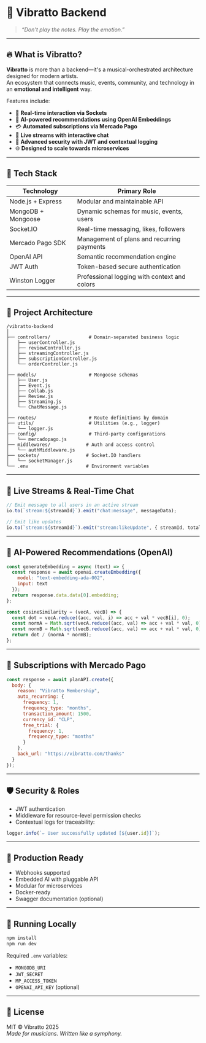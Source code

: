 # 🎼 Vibratto Backend  
> *“Don’t play the notes. Play the emotion.”*

---

## 🔥 What is Vibratto?

**Vibratto** is more than a backend—it's a musical-orchestrated architecture designed for modern artists.  
An ecosystem that connects music, events, community, and technology in an **emotional and intelligent** way.

Features include:
- 🔌 **Real-time interaction via Sockets**
- 🧠 **AI-powered recommendations using OpenAI Embeddings**
- 💳 **Automated subscriptions via Mercado Pago**
- 📡 **Live streams with interactive chat**
- 🔐 **Advanced security with JWT and contextual logging**
- 🌐 **Designed to scale towards microservices**

---

## 🧬 Tech Stack

| Technology        | Primary Role                                             |
|-------------------|----------------------------------------------------------|
| Node.js + Express | Modular and maintainable API                             |
| MongoDB + Mongoose| Dynamic schemas for music, events, users                 |
| Socket.IO         | Real-time messaging, likes, followers                    |
| Mercado Pago SDK  | Management of plans and recurring payments               |
| OpenAI API        | Semantic recommendation engine                           |
| JWT Auth          | Token-based secure authentication                        |
| Winston Logger    | Professional logging with context and colors             |

---

## 📂 Project Architecture

```
/vibratto-backend
│
├── controllers/              # Domain-separated business logic
│   ├── userController.js
│   ├── reviewController.js
│   ├── streamingController.js
│   ├── subscriptionController.js
│   └── orderController.js
│
├── models/                   # Mongoose schemas
│   ├── User.js
│   ├── Event.js
│   ├── Collab.js
│   ├── Review.js
│   ├── Streaming.js
│   └── ChatMessage.js
│
├── routes/                   # Route definitions by domain
├── utils/                    # Utilities (e.g., logger)
│   └── logger.js
├── config/                   # Third-party configurations
│   └── mercadopago.js
├── middlewares/             # Auth and access control
│   └── authMiddleware.js
├── sockets/                 # Socket.IO handlers
│   └── socketManager.js
└── .env                     # Environment variables
```

---

## 💬 Live Streams & Real-Time Chat

```js
// Emit message to all users in an active stream
io.to(`stream:${streamId}`).emit("chat:message", messageData);

// Emit like updates
io.to(`stream:${streamId}`).emit("stream:likeUpdate", { streamId, totalLikes });
```

---

## 🧠 AI-Powered Recommendations (OpenAI)

```js
const generateEmbedding = async (text) => {
  const response = await openai.createEmbedding({
    model: "text-embedding-ada-002",
    input: text
  });
  return response.data.data[0].embedding;
};

const cosineSimilarity = (vecA, vecB) => {
  const dot = vecA.reduce((acc, val, i) => acc + val * vecB[i], 0);
  const normA = Math.sqrt(vecA.reduce((acc, val) => acc + val * val, 0));
  const normB = Math.sqrt(vecB.reduce((acc, val) => acc + val * val, 0));
  return dot / (normA * normB);
};
```

---

## 💸 Subscriptions with Mercado Pago

```js
const response = await planAPI.create({
  body: {
    reason: "Vibratto Membership",
    auto_recurring: {
      frequency: 1,
      frequency_type: "months",
      transaction_amount: 1500,
      currency_id: "CLP",
      free_trial: {
        frequency: 1,
        frequency_type: "months"
      }
    },
    back_url: "https://vibratto.com/thanks"
  }
});
```

---

## 🛡️ Security & Roles

- JWT authentication
- Middleware for resource-level permission checks
- Contextual logs for traceability:

```js
logger.info(`✏️ User successfully updated [${user.id}]`);
```

---

## 🚀 Production Ready

- Webhooks supported
- Embedded AI with pluggable API
- Modular for microservices
- Docker-ready
- Swagger documentation (optional)

---

## 🧪 Running Locally

```bash
npm install
npm run dev
```

Required `.env` variables:
- `MONGODB_URI`
- `JWT_SECRET`
- `MP_ACCESS_TOKEN`
- `OPENAI_API_KEY` (optional)

---

## 📜 License

MIT © Vibratto 2025  
*Made for musicians. Written like a symphony.*